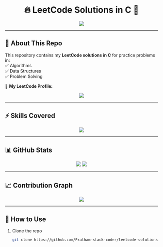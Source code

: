 <h1 align="center">🔥 LeetCode Solutions in C 🚀</h1>

<p align="center">
  <img src="https://readme-typing-svg.herokuapp.com?font=Fira+Code&size=25&duration=3000&pause=500&color=00FF00&center=true&vCenter=true&width=500&lines=Welcome+to+LeetCode+Solutions;C+Language+Implementations;Algorithms+%7C+Data+Structures;Competitive+Programming+Practice" />
</p>

---

## 📌 About This Repo  
This repository contains my **LeetCode solutions in C** for practice problems in:  
✅ Algorithms  
✅ Data Structures  
✅ Problem Solving  

🔗 **My LeetCode Profile:**  
<p align="center">
  <a href="https://leetcode.com/u/Pratham_stack_coder">
    <img src="https://img.shields.io/badge/LeetCode-Pratham__stack__coder-orange?style=for-the-badge&logo=LeetCode" />
  </a>
</p>

---

## ⚡ Skills Covered  

<p align="center">
  <img src="https://skillicons.dev/icons?i=c,git,linux" />
</p>

---

## 📊 GitHub Stats  

<p align="center">
  <img src="https://github-readme-stats.vercel.app/api?username=Pratham-stack-coder&show_icons=true&theme=radical" />
  <img src="https://github-readme-streak-stats.herokuapp.com/?user=Pratham-stack-coder&theme=radical" />
</p>

---

## 📈 Contribution Graph  

<p align="center">
  <img src="https://github-readme-activity-graph.vercel.app/graph?username=Pratham-stack-coder&theme=react-dark" />
</p>

---

## 🚀 How to Use  

1. Clone the repo  
   ```bash
   git clone https://github.com/Pratham-stack-coder/leetcode-solutions.git
